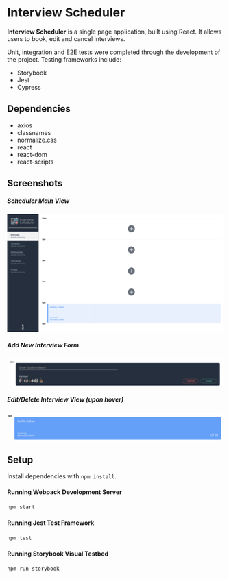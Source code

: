 # Interview Scheduler

**Interview Scheduler** is a single page application, built using React. It allows users to book, edit and cancel interviews.

Unit, integration and E2E tests were completed through the development of the project. Testing frameworks include:
- Storybook
- Jest
- Cypress

## Dependencies

- axios
- classnames
- normalize.css
- react
- react-dom
- react-scripts

## Screenshots

##### Scheduler Main View
!["Scheduler main view"](https://github.com/Irena-Pod/scheduler/blob/master/docs/Interview_Scheduler_main_view.png?raw=true)

##### Add New Interview Form
!["Add new interview form"](https://github.com/Irena-Pod/scheduler/blob/master/docs/Add_new_interview_form.png?raw=true)

##### Edit/Delete Interview View (upon hover)
!["Edit/Delete interview view (upon hover)"](https://github.com/Irena-Pod/scheduler/blob/master/docs/Edit_or_delete_interview_view_hover.png?raw=true)


## Setup

Install dependencies with `npm install`.

#### Running Webpack Development Server

```sh
npm start
```

#### Running Jest Test Framework

```sh
npm test
```

#### Running Storybook Visual Testbed

```sh
npm run storybook
```
